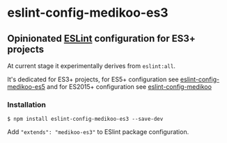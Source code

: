 # eslint-config-medikoo-es3
## Opinionated [ESLint](http://eslint.org/docs/developer-guide/shareable-configs) configuration for ES3+ projects

At current stage it experimentally derives from `eslint:all`.

It's dedicated for ES3+ projects, for ES5+ configuration see [eslint-config-medikoo-es5](http://github.com/medikoo/eslint-config-medikoo-e5) and for ES2015+ configuration see [eslint-config-medikoo](http://github.com/medikoo/eslint-config-medikoo)

### Installation

	$ npm install eslint-config-medikoo-es3 --save-dev

Add `"extends": "medikoo-es3"` to ESlint package configuration.
